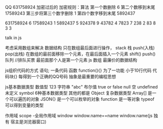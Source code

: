 QQ 631758924 加密过后的
加密规则：算法
 第一个数删除    6
 第二个数移到末尾   17589243
 第三步将第三个数字删除  1
 第四个数字移到末尾  5892437

 631758924  6
 17589243   1
 5892437    5
 924378     9
 43782      4
 7823       7
 238        2
 83         8
 3          3

 talk in js

 考虑采用数组来解决 数据结构
 只在数组最后面进行操作， stack 栈  push(入栈)  pop(出栈)
 在数组的最前面移除一个元素，在最后面插入一个元素
 shift()   push()  队列   //排队买票 最前面那个人是第一个元素
 js 数组 最廉价的数据结构

 js组织代码的方式
 语句; 一条代码
 函数  function(){} 为了一功能 小于10行代码
 代码块{}   每得到一个正确的QQ号码
 抽象是最重要的编程思想

 js基本数据类型
 数值型 123
 字符串 "abc"
 布尔值 true or false
 null 空
 undefined 未定义
 symbol   6种基本数据类型
 其他的都是 Object 复杂数据类型
 Array[] 是一个可以遍历的对象
 JSON{}   是一个可以枚举的对象
 function  是一等对象
 typeof 可以得到变量的类型


 作用域 scope
 -全局作用域 window
 window.name==name
 window.name(js 独有 宿主是浏览器窗口)